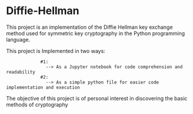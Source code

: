 # Diffie-Hellman
This project is an implementation of the Diffie Hellman key exchange method used for symmetric key cryptography in the Python programming language.

This project is Implemented in two ways:

                 #1:
                   --> As a Jupyter notebook for code comprehension and readability
                 #2:
                   --> As a simple python file for easier code implementation and execution
              
              
 The objective of this project is of personal interest in discovering the basic methods of cryptography
              

